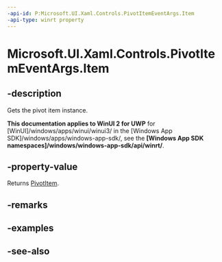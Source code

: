 ```yaml
---
-api-id: P:Microsoft.UI.Xaml.Controls.PivotItemEventArgs.Item
-api-type: winrt property
---
```


<!-- Property syntax
public Windows.UI.Xaml.Controls.PivotItem Item { get;  set; }
-->

# Microsoft.UI.Xaml.Controls.PivotItemEventArgs.Item

## -description
Gets the pivot item instance.

**This documentation applies to WinUI 2 for UWP** for [WinUI]/windows/apps/winui/winui3/ in the [Windows App SDK]/windows/apps/windows-app-sdk/, see the **[Windows App SDK namespaces]/windows/windows-app-sdk/api/winrt/**.

## -property-value
Returns [PivotItem](pivotitem.md).

## -remarks

## -examples

## -see-also
